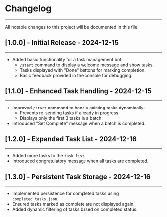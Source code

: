 # Changelog

---

All notable changes to this project will be documented in this file.

## [1.0.0] - Initial Release - 2024-12-15

---
- Added basic functionality for a task management bot:
  - `/start` command to display a welcome message and show tasks.
  - Tasks displayed with "Done" buttons for marking completion.
  - Basic feedback provided in the console for debugging.

## [1.1.0] - Enhanced Task Handling - 2024-12-15

---
- Improved `/start` command to handle existing tasks dynamically:
  - Prevents re-sending tasks if already in progress.
  - Displays only the first 3 tasks in a batch.
- Introduced "Set Complete" message when a batch is completed.

## [1.2.0] - Expanded Task List - 2024-12-16

---
- Added more tasks to the `task_list`.
- Introduced congratulatory message when all tasks are completed.

## [1.3.0] - Persistent Task Storage - 2024-12-16

---
- Implemented persistence for completed tasks using `completed_tasks.json`.
- Ensured tasks marked as complete are not displayed again.
- Added dynamic filtering of tasks based on completed status.
